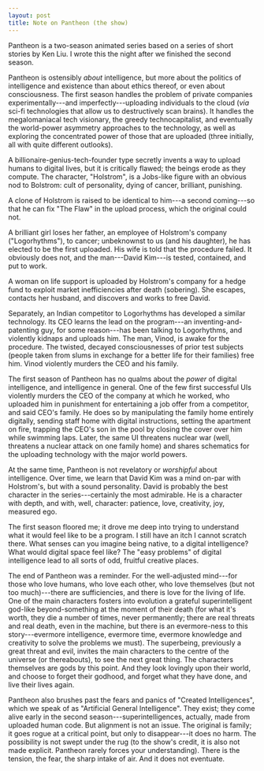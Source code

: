 ```yaml
---
layout: post
title: Note on Pantheon (the show)
---
```


Pantheon is a two-season animated series based on a series of short stories by Ken Liu. I wrote this the night after we finished the second season.

Pantheon is ostensibly *about* intelligence, but more about the politics of intelligence and existence than about ethics thereof, or even about consciousness. The first season handles the problem of private companies experimentally---and imperfectly---uploading individuals to the cloud (*via* sci-fi technologies that allow us to destructively scan brains). It handles the megalomaniacal tech visionary, the greedy technocapitalist, and eventually the world-power asymmetry approaches to the technology, as well as exploring the concentrated power of those that are uploaded (three initially, all with quite different outlooks). 

A billionaire-genius-tech-founder type secretly invents a way to upload humans to digital lives, but it is critically flawed; the beings erode as they compute. The character, "Holstrom", is a Jobs-like figure with an obvious nod to Bolstrom: cult of personality, dying of cancer, brilliant, punishing. 

A clone of Holstrom is raised to be identical to him---a second coming---so that he can fix "The Flaw" in the upload process, which the original could not. 

A brilliant girl loses her father, an employee of Holstrom's company ("Logorhythms"), to cancer; unbeknownst to us (and his daughter), he has elected to be the first uploaded. His wife is told that the procedure failed. It obviously does not, and the man---David Kim---is tested, contained, and put to work. 

A woman on life support is uploaded by Holstrom's company for a hedge fund to exploit market inefficiencies after death (sobering). She escapes, contacts her husband, and discovers and works to free David. 

Separately, an Indian competitor to Logorhythms has developed a similar technology. Its CEO learns the lead on the program---an inventing-and-patenting guy, for some reason---has been talking to Logorhythms, and violently kidnaps and uploads him. The man, Vinod, is awake for the procedure. The twisted, decayed consciousnesses of prior test subjects (people taken from slums in exchange for a better life for their families) free him. Vinod violently murders the CEO and his family.

The first season of Pantheon has no qualms about the *power* of digital intelligence, and intelligence in general. One of the few first successful UIs violently murders the CEO of the company at which he worked, who uploaded him in punishment for entertaining a job offer from a competitor, and said CEO's family. He does so by manipulating the family home entirely digitally, sending staff home with digital instructions, setting the apartment on fire, trapping the CEO's son in the pool by closing the cover over him while swimming laps. Later, the same UI threatens nuclear war (well, threatens a nuclear attack on one family home) and shares schematics for the uploading technology with the major world powers.

At the same time, Pantheon is not revelatory or *worshipful* about intelligence. Over time, we learn that David Kim was a mind on-par with Holstrom's, but with a sound personality. David is probably the best character in the series---certainly the most admirable. He is a character with depth, and with, well, character: patience, love, creativity, joy, measured ego. 

The first season floored me; it drove me deep into trying to understand what it would feel like to be a program. I still have an itch I cannot scratch there. What senses can you imagine being native, to a digital intelligence? What would digital space feel like? The "easy problems" of digital intelligence lead to all sorts of odd, fruitful creative places.

The end of Pantheon was a reminder. For the well-adjusted mind---for those who love humans, who love each other, who love themselves (but not too much)---there are sufficiencies, and there is love for the living of life. One of the main characters fosters into evolution a grateful superintelligent god-like beyond-something at the moment of their death (for what it's worth, they die a number of times, never permanently; there are real threats and real death, even in the machine, but there is an evermore-ness to this story---evermore intelligence, evermore time, evermore knowledge and creativity to solve the problems we must). The superbeing, previously a great threat and evil, invites the main characters to the centre of the universe (or thereabouts), to see the next great thing. The characters themselves are gods by this point. And they look lovingly upon their world, and choose to forget their godhood, and forget what they have done, and live their lives again.

Pantheon also brushes past the fears and panics of "Created Intelligences", which we speak of as "Artificial General Intelligence". They exist; they come alive early in the second season---superintelligences, actually, made from uploaded human code. But alignment is not an issue. The original is family; it goes rogue at a critical point, but only to disappear---it does no harm. The possibility is not swept under the rug (to the show's credit, it is also not made explicit. Pantheon rarely forces your understanding). There is the tension, the fear, the sharp intake of air. And it does not eventuate. 